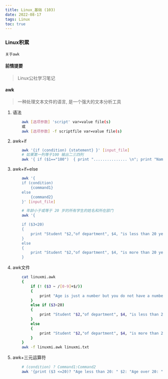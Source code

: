 ```yaml
---
title: Linux_基础 (103)
date: 2022-08-17
tags: Linux
toc: true
---
```


### Linux积累
    关于awk

<!-- more -->

#### 前情提要
> Linux公社学习笔记

#### awk
> 一种处理文本文件的语言, 是一个强大的文本分析工具
1. 语法
    ```bash
        awk [选项参数] 'script' var=value file(s)
        或
        awk [选项参数] -f scriptfile var=value file(s)
    ```
2. awk+if
    ```bash
        awk '{if (condition) {statement} }' [input_file]
        # 如果第一列等于100 输出二三四列
        awk '{ if ($1=="100")  { print "............... \n"; print "Name : " ,$2; print "Age : ",$3; print "Department : " ,$4; } }' linuxmi.txt
    ```
3. awk+if+else
    ```bash
        awk '{
        if (condition) 
            {command1} 
        else 
            {command2}
        }' [input_file]

        # 年龄小于或等于 20 岁的所有学生的姓名和所在部门
        awk '{

        if ($3<20)
        {
            print "Student "$2,"of department", $4, "is less than 20 years old"
        } 
        else
        {
            print "Student "$2,"of department", $4, "is more than 20 years old"
        }
    ```
4. awk文件
    ```bash
        cat linuxmi.awk
        {
            if (! ($3 ~ /[0-9]+$/))
            {
                print "Age is just a number but you do not have a number"
            } 
            else if ($3<20)
            {
                print "Student "$2,"of department", $4, "is less than 20 years old"
            } 
            else
            {
                print "Student "$2,"of department", $4, "is more than 20 years old"
            }
        }
        awk -f linuxmi.awk linuxmi.txt
    ```
5. awk+三元运算符
    ```bash
        # (condition) ? Command1:Command2
        awk '{print ($3 <=20)? "Age less than 20: " $2: "Age over 20: " $2}' linuxmi.txt
    ```


